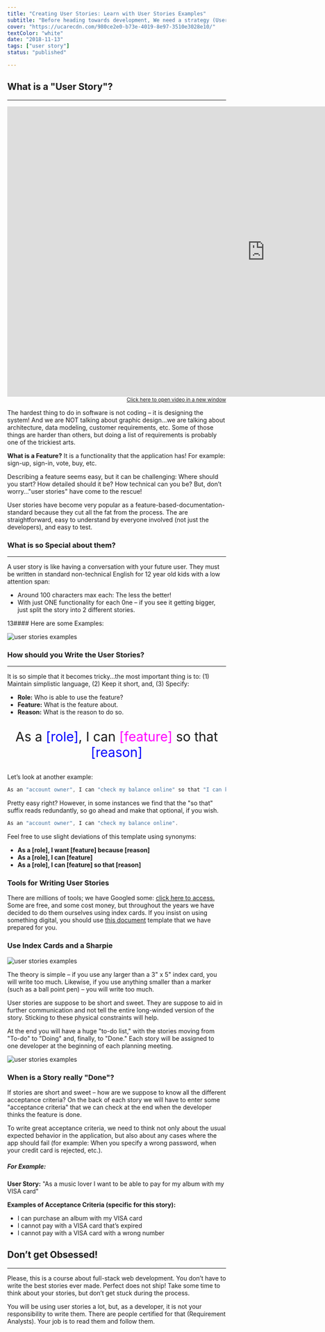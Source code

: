 ```yaml
---
title: "Creating User Stories: Learn with User Stories Examples"
subtitle: "Before heading towards development, We need a strategy (User Stories). Find and learn here with user stories examples. It is the most undervalued activity in the software development cycle and it accounts for 70% of the reasons that projects are not delivered on time."
cover: "https://ucarecdn.com/980ce2e0-b73e-4019-8e97-3510e3028e10/"
textColor: "white"
date: "2018-11-13"
tags: ["user story"]
status: "published"

---
```


## What is a "User Story"?
***

<iframe width="1185" height="667" src="https://www.youtube.com/embed/LGeDZmrWwsw" frameborder="0" allow="accelerometer; autoplay; encrypted-media; gyroscope; picture-in-picture" allowfullscreen></iframe>

<div align="right"><small><a href="https://www.youtube.com/embed/LGeDZmrWwsw">Click here to open video in a new window</a></small></div>

The hardest thing to do in software is not coding – it is designing the system! And we are NOT talking about graphic design…we are talking about architecture, data modeling, customer requirements, etc.  Some of those things are harder than others, but doing a list of requirements is probably one of the trickiest arts.

**What is a Feature?** It is a functionality that the application has!  For example: sign-up, sign-in, vote, buy, etc.

Describing a feature seems easy, but it can be challenging:  Where should you start?  How detailed should it be?  How technical can you be?  But, don’t worry…"user stories" have come to the rescue!

User stories have become very popular as a feature-based-documentation-standard because they cut all the fat from the process.  The are straightforward, easy to understand by everyone involved (not just the developers), and easy to test.

### What is so Special about them?
***

A user story is like having a conversation with your future user.  They must be written in standard non-technical English for 12 year old kids with a low attention span:

+ Around 100 characters max each:  The less the better!
+ With just ONE functionality for each 0ne – if you see it getting bigger, just split the story into 2 different stories.

13#### Here are some Examples:

![user stories examples](https://ucarecdn.com/032a818d-e4d7-4276-8195-ce5d8a3edcf6/-/resize/2000x/)

### How should you Write the User Stories?
***

It is so simple that it becomes tricky…the most important thing is to: (1) Maintain simplistic language, (2) Keep it short, and, (3) Specify:

+ **Role:**  Who is able to use the feature?
+ **Feature:**  What is the feature about.
+ **Reason:**  What is the reason to do so.

<p align="center"; style= "font-size:30px" > As a <font color="blue">[role]</font>, I can <font color="#ff00ff">[feature]</font> so that <font color="blue">[reason]</font></p>

Let’s look at another example:
```jsx
As an "account owner", I can "check my balance online" so that "I can keep a daily balance 24 hours a day."
```

Pretty easy right?  However, in some instances we find that the "so that" suffix reads redundantly, so go ahead and make that optional, if you wish.

```jsx
As an "account owner", I can "check my balance online".
```

Feel free to use slight deviations of this template using synonyms:

+ **As a [role], I want [feature] because [reason]**
+ **As a [role], I can [feature]**
+ **As a [role], I can [feature] so that [reason]**

### Tools for Writing User Stories

There are millions of tools; we have Googled some: [click here to access. ](http://lmgtfy.com/?q=free+tools+to+write+user+stories) Some are free, and some cost money, but throughout the years we have decided to do them ourselves using index cards.  If you insist on using something digital, you should use [this document](https://docs.google.com/spreadsheets/d/1Lj6NBXGLgAY-dyCHkVQIJdG6IbqrGRw6p6k3q-jb7tE/edit?usp=sharing) template that we have prepared for you.

### Use Index Cards and a Sharpie

![user stories examples](https://ucarecdn.com/94f4a28c-a93c-4e05-9f86-ce64abc2ff7b/-/resize/400x/)

The theory is simple – if you use any larger than a 3" x 5" index card, you will write too much.  Likewise, if you use anything smaller than a marker (such as a ball point pen) – you will write too much.

User stories are suppose to be short and sweet.  They are suppose to aid in further communication and not tell the entire long-winded version of the story.  Sticking to these physical constraints will help.

At the end you will have a huge "to-do list," with the stories moving from "To-do" to "Doing" and, finally, to "Done."  Each story will be assigned to one developer at the beginning of each planning meeting.

![user stories examples](https://ucarecdn.com/faaa70b0-5343-43f0-8565-994c9b40ab8b/-/resize/400x/)

### When is a Story really "Done"?

If stories  are short and sweet – how are we suppose to know all the different acceptance criteria?  On the back of each story we will have to enter some "acceptance criteria" that we can check at the end when the developer thinks the feature is done.

To write great acceptance criteria, we need to think not only about the usual expected behavior in the application, but also about any cases where the app should fail (for example: When you specify a wrong password, when your credit card is rejected, etc.).

##### For Example:

**User Story:**
"As a music lover I want to be able to pay for my album with my VISA card"

**Examples of Acceptance Criteria (specific for this story):**

+ I can purchase an album with my VISA card
+ I cannot pay with a VISA card that’s expired
+ I cannot pay with a VISA card with a wrong number

## Don’t get Obsessed!
***

Please, this is a course about full-stack web development.  You don’t have to write the best stories ever made.  Perfect does not ship!  Take some time to think about your stories, but don’t get stuck during the process.

You will be using user stories a lot, but, as a developer, it is not your responsibility to write them.  There are people certified for that (Requirement Analysts).  Your job is to read them and follow them.
























